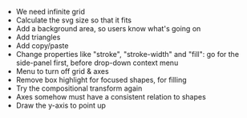 - We need infinite grid
- Calculate the svg size so that it fits
- Add a background area, so users know what's going on
- Add triangles
- Add copy/paste
- Change properties like "stroke", "stroke-width" and "fill": go for the side-panel first, before drop-down context menu
- Menu to turn off grid & axes
- Remove box highlight for focused shapes, for filling
- Try the compositional transform again
- Axes somehow must have a consistent relation to shapes
- Draw the y-axis to point up
